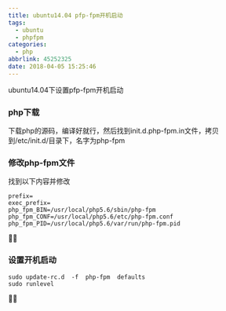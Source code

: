 ```yaml
---
title: ubuntu14.04 pfp-fpm开机启动
tags:
  - ubuntu
  - phpfpm
categories:
  - php
abbrlink: 45252325
date: 2018-04-05 15:25:46
---
```

ubuntu14.04下设置pfp-fpm开机启动
<!-- more -->
### php下载

下载php的源码，编译好就行，然后找到init.d.php-fpm.in文件，拷贝到/etc/init.d/目录下，名字为php-fpm

### 修改php-fpm文件
找到以下内容并修改
``` 
prefix=
exec_prefix=
php_fpm_BIN=/usr/local/php5.6/sbin/php-fpm
php_fpm_CONF=/usr/local/php5.6/etc/php-fpm.conf
php_fpm_PID=/usr/local/php5.6/var/run/php-fpm.pid﻿​
```

### 设置开机启动
```  
sudo update-rc.d  -f  php-fpm  defaults
sudo runlevel﻿​
```


 